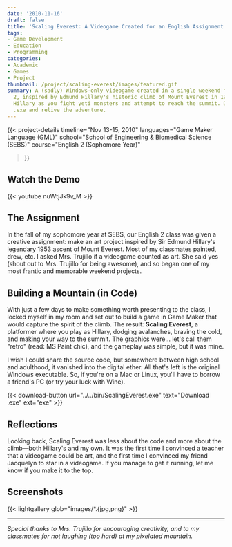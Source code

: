 ```yaml
---
date: '2010-11-16'
draft: false
title: 'Scaling Everest: A Videogame Created for an English Assignment'
tags:
- Game Development
- Education
- Programming
categories:
- Academic
- Games
- Project
thumbnail: /project/scaling-everest/images/featured.gif
summary: A (sadly) Windows-only videogame created in a single weekend for English
  2, inspired by Edmund Hillary's historic climb of Mount Everest in 1953. Play as
  Hillary as you fight yeti monsters and attempt to reach the summit. Download the
  .exe and relive the adventure.
---
```

{{< project-details
  timeline="Nov 13-15, 2010"
  languages="Game Maker Language (GML)"
  school="School of Engineering & Biomedical Science (SEBS)"
  course="English 2 (Sophomore Year)"
>}}

## Watch the Demo

{{< youtube nuWtjJk9v_M >}}

## The Assignment

In the fall of my sophomore year at SEBS, our English 2 class was given a creative assignment: make an art project inspired by Sir Edmund Hillary's legendary 1953 ascent of Mount Everest. Most of my classmates painted, drew, etc. I asked Mrs. Trujillo if a videogame counted as art. She said yes (shout out to Mrs. Trujillo for being awesome), and so began one of my most frantic and memorable weekend projects.

## Building a Mountain (in Code)

With just a few days to make something worth presenting to the class, I locked myself in my room and set out to build a game in Game Maker that would capture the spirit of the climb. The result: **Scaling Everest**, a platformer where you play as Hillary, dodging avalanches, braving the cold, and making your way to the summit. The graphics were... let's call them "retro" (read: MS Paint chic), and the gameplay was simple, but it was mine.

I wish I could share the source code, but somewhere between high school and adulthood, it vanished into the digital ether. All that's left is the original Windows executable. So, if you're on a Mac or Linux, you'll have to borrow a friend's PC (or try your luck with Wine).

{{< download-button url="../../bin/ScalingEverest.exe" text="Download .exe" ext="exe" >}}

## Reflections

Looking back, Scaling Everest was less about the code and more about the climb—both Hillary's and my own. It was the first time I convinced a teacher that a videogame could be art, and the first time I convinced my friend Jacquelyn to star in a videogame. If you manage to get it running, let me know if you make it to the top.

## Screenshots

{{< lightgallery glob="images/*.{jpg,png}" >}}

---

*Special thanks to Mrs. Trujillo for encouraging creativity, and to my classmates for not laughing (too hard) at my pixelated mountain.*
